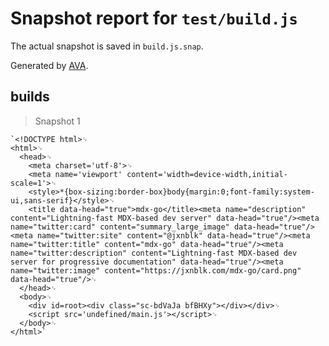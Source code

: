 # Snapshot report for `test/build.js`

The actual snapshot is saved in `build.js.snap`.

Generated by [AVA](https://ava.li).

## builds

> Snapshot 1

    `<!DOCTYPE html>␊
    <html>␊
      <head>␊
        <meta charset='utf-8'>␊
        <meta name='viewport' content='width=device-width,initial-scale=1'>␊
        <style>*{box-sizing:border-box}body{margin:0;font-family:system-ui,sans-serif}</style>␊
        <title data-head="true">mdx-go</title><meta name="description" content="Lightning-fast MDX-based dev server" data-head="true"/><meta name="twitter:card" content="summary_large_image" data-head="true"/><meta name="twitter:site" content="@jxnblk" data-head="true"/><meta name="twitter:title" content="mdx-go" data-head="true"/><meta name="twitter:description" content="Lightning-fast MDX-based dev server for progressive documentation" data-head="true"/><meta name="twitter:image" content="https://jxnblk.com/mdx-go/card.png" data-head="true"/>␊
      </head>␊
      <body>␊
        <div id=root><div class="sc-bdVaJa bfBHXy"></div></div>␊
        <script src='undefined/main.js'></script>␊
      </body>␊
    </html>`
